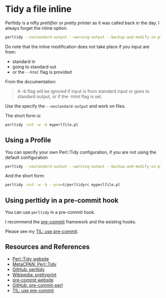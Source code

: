 # Tidy a file inline

Perltidy is a nifty _prettifier_ or _pretty printer_ as it was called back in the day. I always forget the inline option.

```bash
perltidy --nostandard-output --warning-output --backup-and-modify-in-place myperlfile.pl
```

Do note that the inline modification does not take place if you input are from:

- standard in
- going to standard out
- or the `--html` flag is provided

From the documentation:

> A -b flag will be ignored if input is from standard input or goes to standard output, or if the -html flag is set.

Use the specify the `--nostandard-output` and work on files.

The short form is:

```bash
perltidy -nst -w -b myperlfile.pl
```

## Using a Profile

You can specify your own Perl::Tidy configuration, if you are not using the default configuration

```bash
perltidy --nostandard-output --warning-output --backup-and-modify-in-place --pro=t/perltidyrc myperlfile.pl
```

And the short form:

```bash
perltidy -nst -w -b --pro=t/perltidyrc myperlfile.pl
```

## Using perltidy in a pre-commit hook

You can use `perltidy` in a pre-commit hook.

I recommend the [pre-commit] framework and the existing hooks.

Please see my [TIL: use pre-commit][til].

## Resources and References

- [Perl::Tidy website](http://perltidy.sourceforge.net/perltidy.html)
- [MetaCPAN: Perl::Tidy](https://metacpan.org/pod/Perl::Tidy)
- [GitHub: perltidy](https://github.com/perltidy/perltidy)
- [Wikipedia: prettyprint](https://en.wikipedia.org/wiki/Prettyprint)
- [pre-commit website][pre-commit]
- [GitHub: pre-commit-perl][pre-commit-perl]
- [TIL: use pre-commit][til]

[pre-commit]: https://pre-commit.com/
[pre-commit-perl]: https://github.com/henryykt/pre-commit-perl
[til]: http://jonasbn.github.io/til/git/use_pre-commit.html
